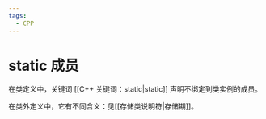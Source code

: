 ```yaml
---
tags:
  - CPP
---
```


# static 成员

在类定义中，关键词 [[C++ 关键词：static|static]] 声明不绑定到类实例的成员。

在类外定义中，它有不同含义：见[[存储类说明符|存储期]]。
